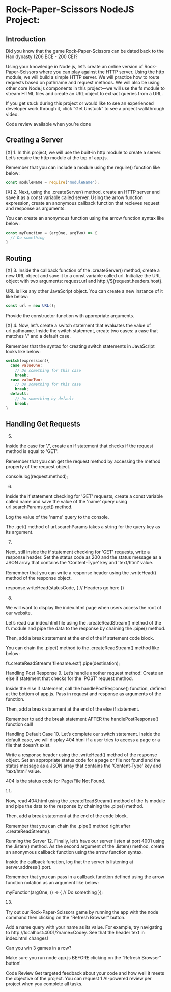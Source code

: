 # Rock-Paper-Scissors NodeJS Project:
## Introduction
Did you know that the game Rock-Paper-Scissors can be dated back to the Han dynasty (206 BCE - 200 CE)?

Using your knowledge in Node.js, let’s create an online version of Rock-Paper-Scissors where you can play against the HTTP server. Using the http module, we will build a simple HTTP server. We will practice how to route requests based on pathname and request methods. We will also be using other core Node.js components in this project—we will use the fs module to stream HTML files and create an URL object to extract queries from a URL.

If you get stuck during this project or would like to see an experienced developer work through it, click “Get Unstuck“ to see a project walkthrough video.

Code review available when you’re done

## Creating a Server
[X] 1. In this project, we will use the built-in http module to create a server. Let’s require the http module at the top of app.js.

Remember that you can include a module using the require() function like below:
```js
const moduleName = require('moduleName');
```

[X] 2. Next, using the .createServer() method, create an HTTP server and save it as a const variable called server. Using the arrow function expression, create an anonymous callback function that recieves request and response as arguments.

You can create an anonymous function using the arrow function syntax like below:
```js
const myFunction = (argOne, argTwo) => {
  // Do something
}
```

## Routing
[X] 3. Inside the callback function of the .createServer() method, create a new URL object and save it to a const variable called url. Initialize the URL object with two arguments: request.url and http://${request.headers.host}.

URL is like any other JavaScript object. You can create a new instance of it like below:

```js
const url = new URL();
```

Provide the constructor function with appropriate arguments.

[X] 4. Now, let’s create a switch statement that evaluates the value of url.pathname. Inside the switch statement, create two cases: a case that matches '/' and a default case.

Remember that the syntax for creating switch statements in JavaScript looks like below:

```js
switch(expression){
  case valueOne:
    // Do something for this case
    break;
  case valueTwo:
    // Do something for this case
    break;
  default:
    // Do something by default
    break;
}
```

## Handling Get Requests
5.
Inside the case for '/', create an if statement that checks if the request method is equal to 'GET'.

Remember that you can get the request method by accessing the method property of the request object.

console.log(request.method);


6.
Inside the if statement checking for 'GET' requests, create a const variable called name and save the value of the 'name' query using url.searchParams.get() method.

Log the value of the 'name' query to the console.

The .get() method of url.searchParams takes a string for the query key as its argument.

7.
Next, still inside the if statement checking for 'GET' requests, write a response header. Set the status code as 200 and the status message as a JSON array that contains the 'Content-Type' key and 'text/html' value.

Remember that you can write a response header using the .writeHead() method of the response object.

response.writeHead(statusCode, {
  // Headers go here
})


8.
We will want to display the index.html page when users access the root of our website.

Let’s read our index.html file using the .createReadStream() method of the fs module and pipe the data to the response by chaining the .pipe() method.

Then, add a break statement at the end of the if statement code block.

You can chain the .pipe() method to the .createReadStream() method like below:

fs.createReadStream('filename.ext').pipe(destination);


Handling Post Response
9.
Let’s handle another request method! Create an else if statement that checks for the 'POST' request method.

Inside the else if statement, call the handlePostResponse() function, defined at the bottom of app.js. Pass in request and response as arguments of the function.

Then, add a break statement at the end of the else if statement.

Remember to add the break statement AFTER the handlePostResponse() function call!

Handling Default Case
10.
Let’s complete our switch statement. Inside the default case, we will display 404.html if a user tries to access a page or a file that doesn’t exist.

Write a response header using the .writeHead() method of the response object. Set an appropriate status code for a page or file not found and the status message as a JSON array that contains the 'Content-Type' key and 'text/html' value.

404 is the status code for Page/File Not Found.

11.
Now, read 404.html using the .createReadStream() method of the fs module and pipe the data to the response by chaining the .pipe() method.

Then, add a break statement at the end of the code block.

Remember that you can chain the .pipe() method right after .createReadStream().

Running the Server
12.
Finally, let’s have our server listen at port 4001 using the .listen() method. As the second argument of the .listen() method, create an anonymous callback function using the arrow function syntax.

Inside the callback function, log that the server is listening at server.address().port.

Remember that you can pass in a callback function defined using the arrow function notation as an argument like below:

myFunction(argOne, () => {
  // Do something
});


13.
Try out our Rock-Paper-Scissors game by running the app with the node command then clicking on the “Refresh Browser” button.

Add a name query with your name as its value. For example, try navigating to http://localhost:4001/?name=Codey. See that the header text in index.html changes!

Can you win 3 games in a row?

Make sure you run node app.js BEFORE clicking on the “Refresh Browser” button!

Code Review
Get targeted feedback about your code and how well it meets the objective of the project.
You can request 1 AI-powered review per project when you complete all tasks.
